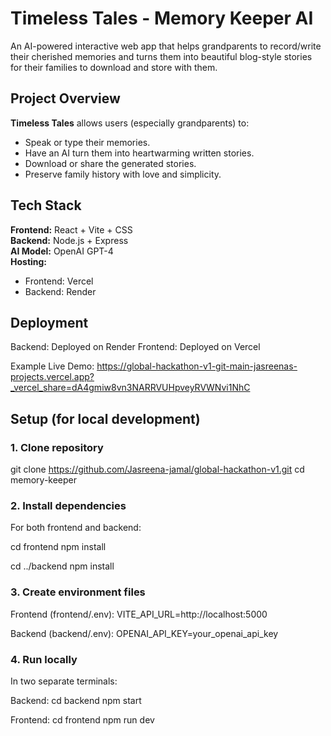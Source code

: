 # Timeless Tales - Memory Keeper AI

An AI-powered interactive web app that helps grandparents to record/write their cherished memories and turns them into beautiful blog-style stories for their families to download and store with them.


## Project Overview

**Timeless Tales** allows users (especially grandparents) to:
- Speak or type their memories.
- Have an AI turn them into heartwarming written stories.
- Download or share the generated stories.
- Preserve family history with love and simplicity.


## Tech Stack

**Frontend:** React + Vite + CSS  
**Backend:** Node.js + Express  
**AI Model:** OpenAI GPT-4  
**Hosting:**  
- Frontend: Vercel 
- Backend: Render  

## Deployment

Backend: Deployed on Render
Frontend: Deployed on Vercel

Example Live Demo:
https://global-hackathon-v1-git-main-jasreenas-projects.vercel.app?_vercel_share=dA4gmiw8vn3NARRVUHpveyRVWNvi1NhC

##  Setup (for local development)

### 1. Clone repository
git clone https://github.com/Jasreena-jamal/global-hackathon-v1.git
cd memory-keeper

### 2. Install dependencies
For both frontend and backend:

cd frontend
npm install

cd ../backend
npm install

### 3. Create environment files
Frontend (frontend/.env):
VITE_API_URL=http://localhost:5000


Backend (backend/.env):
OPENAI_API_KEY=your_openai_api_key

### 4. Run locally
In two separate terminals:

Backend:
cd backend
npm start


Frontend:
cd frontend
npm run dev